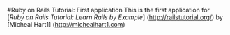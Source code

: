 #Ruby on Rails Tutorial: First application
This is the first application for 
[*Ruby on Rails Tutorial: Learn Rails by Example*] (http://railstutorial.org/)
by [Micheal Hart1] (http://michealhart1.com)
